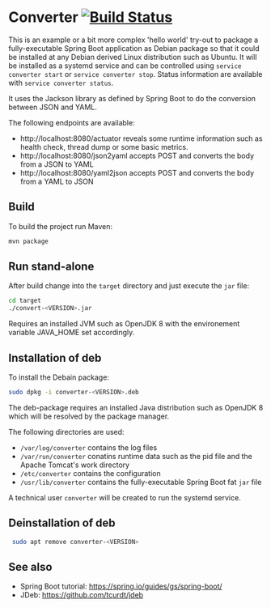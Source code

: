 # Converter [![Build Status](https://travis-ci.org/zaplatynski/converter-service.svg?branch=master)](https://travis-ci.org/zaplatynski/converter-service)

This is an example or a bit more complex 'hello world' try-out to package a fully-executable Spring Boot application as Debian package so that it could be installed at any Debian derived Linux distribution such as Ubuntu.
It will be installed as a systemd service and can be controlled using `service converter start` or `service converter stop`. Status information are available with `service converter status`.

It uses the Jackson library as defined by Spring Boot to do the conversion between JSON and YAML.

The following endpoints are available:
* http://localhost:8080/actuator reveals some runtime information such as health check, thread dump or some basic metrics.
* http://localhost:8080/json2yaml accepts POST and converts the body from a JSON to YAML
* http://localhost:8080/yaml2json accepts POST and converts the body from a YAML to JSON


## Build
To build the project run Maven:

```bash
mvn package
```

## Run stand-alone
After build change into the `target` directory and just execute the `jar` file:

```bash
cd target
./convert-<VERSION>.jar
```
Requires an installed JVM such as OpenJDK 8 with the environement variable JAVA_HOME set accordingly.

## Installation of deb

To install the Debain package:
```bash
sudo dpkg -i converter-<VERSION>.deb
```

The deb-package requires an installed Java distribution such as OpenJDK 8 which will be resolved by the package manager.

The following directories are used:
* `/var/log/converter` contains the log files
* `/var/run/converter` conatins runtime data such as the pid file and the Apache Tomcat's work directory
* `/etc/converter` contains the configuration
* `/usr/lib/converter` contains the fully-executable Spring Boot fat `jar` file

A technical user `converter` will be created to run the systemd service.

## Deinstallation of deb
```bash
 sudo apt remove converter-<VERSION>
```

## See also
* Spring Boot tutorial: https://spring.io/guides/gs/spring-boot/
* JDeb: https://github.com/tcurdt/jdeb